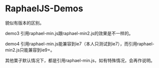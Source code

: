 # RaphaelJS-Demos

貌似有版本的区别。

demo3 引用raphael-min.js跟raphael-min2.js的效果是不一样的。

demo4 引用raphael-min.js能兼容到ie7（本人只测试到ie7），而引用raphael-min2.js只能兼容到ie9+。

其他栗子默认情况下，都是引用raphael-min.js，如有特殊情况，会再作说明。

